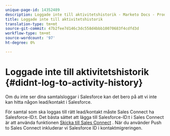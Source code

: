 ```yaml
---
unique-page-id: 14352489
description: Loggade inte till aktivitetshistorik - Marketo Docs - Produktdokumentation
title: Loggade inte till aktivitetshistorik
translation-type: tm+mt
source-git-commit: 47b2fee7d146c3dc558d4bbb10070683f4cdfd3d
workflow-type: tm+mt
source-wordcount: '97'
ht-degree: 0%

---
```



# Loggade inte till aktivitetshistorik {#didnt-log-to-activity-history}

Om du inte ser dina samtalsloggar i Salesforce kan det bero på att vi inte kan hitta någon lead/kontakt i Salesforce.

För samtal som ska loggas till rätt lead/kontakt måste Sales Connect ha Salesforce-ID:t. Det bästa sättet att lägga till Salesforce-ID:t i Sales Connect är att använda funktionen [Skicka till Sales Connect](http://docs.marketo.com/x/XQDb) . När du använder Push to Sales Connect inkluderar vi Salesforce ID i kontaktmigreringen.
